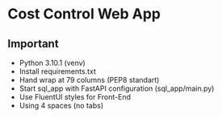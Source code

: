 # Cost Control Web App

## Important

* Python 3.10.1 (venv)
* Install requirements.txt
* Hand wrap at 79 columns (PEP8 standart)
* Start sql_app with FastAPI configuration (sql_app/main.py)
* Use FluentUI styles for Front-End
* Using 4 spaces (no tabs)
